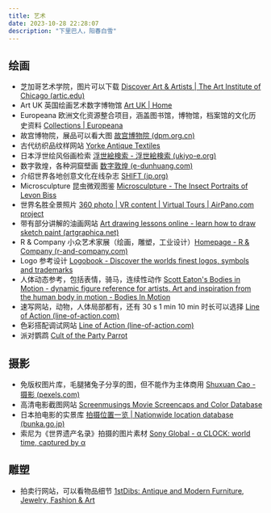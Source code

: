 ```yaml
---
title: 艺术
date: 2023-10-28 22:28:07
description: "下里巴人，阳春白雪"
---
```


## 绘画
- 芝加哥艺术学院，图片可以下载 [Discover Art & Artists | The Art Institute of Chicago (artic.edu)](https://www.artic.edu/collection)
- Art UK 英国绘画艺术数字博物馆 [Art UK | Home](https://artuk.org/)
- Europeana 欧洲文化资源整合项目，涵盖图书馆，博物馆，档案馆的文化历史资料 [Collections | Europeana](https://www.europeana.eu/en/collections)
- 故宫博物院，展品可以看大图 [故宫博物院 (dpm.org.cn)](https://www.dpm.org.cn/Home.html)
- 古代纺织品纹样网站 [Yorke Antique Textiles](https://www.yorkeantiquetextiles.com/)
- 日本浮世绘风俗画检索 [浮世絵検索 - 浮世絵検索 (ukiyo-e.org)](https://ja.ukiyo-e.org/)
- 数字敦煌，各种洞窟壁画 [数字敦煌 (e-dunhuang.com)](https://www.e-dunhuang.com/)
- 介绍世界各地创意文化在线杂志 [SHIFT (jp.org)](http://www.shift.jp.org/en/)
- Microsculpture 昆虫微观图鉴 [Microsculpture - The Insect Portraits of Levon Biss](http://microsculpture.net/)
- 世界名胜全景照片 [360 photo | VR content | Virtual Tours | AirPano.com project](https://www.airpano.com/360photo_list.php)
- 带有部分讲解的油画网站 [Art drawing lessons online - learn how to draw sketch paint (artgraphica.net)](http://www.artgraphica.net/)
- R & Company 小众艺术家展（绘画，雕塑，工业设计）[Homepage - R & Company (r-and-company.com)](https://r-and-company.com/)
- Logo 参考设计 [Logobook - Discover the worlds finest logos, symbols and trademarks](http://www.logobook.com/)
- 人体动态参考，包括表情，骑马，连续性动作 [Scott Eaton's Bodies in Motion - dynamic figure reference for artists. Art and inspiration from the human body in motion - Bodies In Motion](https://www.bodiesinmotion.photo/)
- 速写网站，动物，人体局部都有，还有 30 s 1 min 10 min 时长可以选择 [Line of Action (line-of-action.com)](https://line-of-action.com/zh)
- 色彩搭配调试网站 [Line of Action (line-of-action.com)](https://line-of-action.com/zh)
- 派对鹦鹉 [Cult of the Party Parrot](https://cultofthepartyparrot.com)

## 摄影
- 免版权图片库，毛腿猪兔子分享的图，但不能作为主体商用 [Shuxuan Cao - 摄影 (pexels.com)](https://www.pexels.com/zh-cn/@maotuizhutuzi/)
- 高清电影截图网站 [Screenmusings Movie Screencaps and Color Database](https://screenmusings.org/)
- 日本拍电影的实景库 [拍摄位置一览 | Nationwide location database (bunka.go.jp)](https://www.jldb.bunka.go.jp/zhcn/location)
- 索尼为《世界遗产名录》拍摄的图片素材 [Sony Global - α CLOCK: world time, captured by α](https://www.sony.net/united/clock/)

## 雕塑
- 拍卖行网站，可以看物品细节 [1stDibs: Antique and Modern Furniture, Jewelry, Fashion & Art](https://www.1stdibs.com/)

